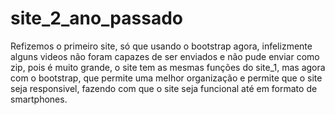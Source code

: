 # site_2_ano_passado
Refizemos o primeiro site, só que usando o bootstrap agora, infelizmente alguns videos não foram capazes de ser enviados e não pude enviar como zip, pois é muito grande, o site tem as mesmas funções do site_1, mas agora com o bootstrap, que permite uma melhor organização e permite que o site seja responsivel, fazendo com que o site seja funcional até em formato de smartphones.
